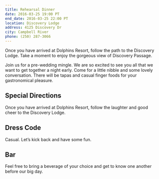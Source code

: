 ```yaml
---
title: Rehearsal Dinner
date: 2016-03-25 19:00 PT
end_date: 2016-03-25 22:00 PT
location: Discovery Lodge
address: 4125 Discovery Dr
city: Campbell River
phone: (250) 287-3066
---
```


Once you have arrived at Dolphins Resort, follow the path to the Discovery Lodge.
Take a moment to enjoy the gorgeous view of Discovery Passage.

Join us for a pre-wedding mingle. We are so excited to see you all that we want
to get together a night early. Come for a little nibble and some lovely conversation.
There will be tapas and casual finger foods for your gastronomical pleasure.

## Special Directions

Once you have arrived at Dolphins Resort, follow the laughter and good cheer to the Discovery Lodge.

## Dress Code

Casual. Let’s kick back and have some fun.

## Bar

Feel free to bring a beverage of your choice and get to know one another before our big day.
